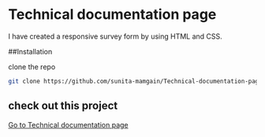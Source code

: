 # Technical documentation page
I have created a responsive survey form by using HTML and CSS.

##Installation

clone the repo
```sh
git clone https://github.com/sunita-mamgain/Technical-documentation-page.git
```

## check out this project

[Go to Technical documentation page]()